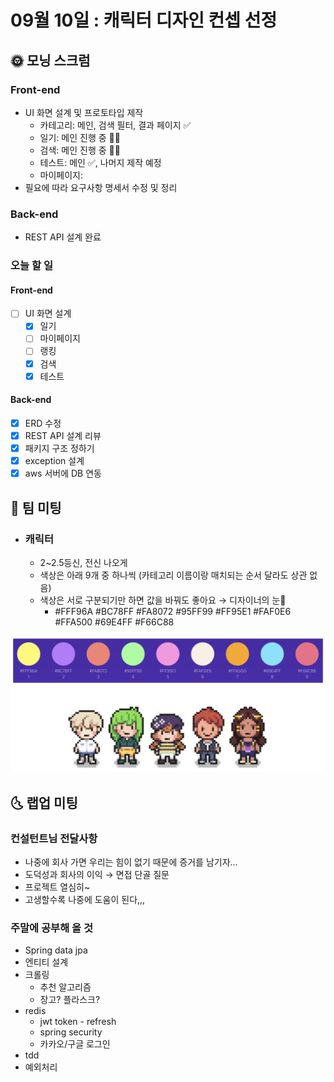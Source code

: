 # 09월 10일 : 캐릭터 디자인 컨셉 선정

## 🌞 모닝 스크럼

### Front-end

- UI 화면 설계 및 프로토타입 제작
  - 카테고리: 메인, 검색 필터, 결과 페이지 ✅
  - 일기: 메인 진행 중 🏃‍♀️
  - 검색: 메인 진행 중 🏃‍♀️
  - 테스트: 메인 ✅, 나머지 제작 예정
  - 마이페이지:
- 필요에 따라 요구사항 명세서 수정 및 정리

### Back-end

- REST API 설계 완료


### 오늘 할 일

#### Front-end

- [ ]  UI 화면 설계
    - [x]  일기
    - [ ]  마이페이지
    - [ ]  랭킹
    - [x]  검색
    - [x]  테스트

#### Back-end

- [x] ERD 수정
- [x]  REST API 설계 리뷰
- [x]  패키지 구조 정하기
- [x]  exception 설계
- [x]  aws 서버에 DB 연동

## 💬 팀 미팅

- ### 캐릭터

  - 2~2.5등신, 전신 나오게
  - 색상은 아래 9개 중 하나씩 (카테고리 이름이랑 매치되는 순서 달라도 상관 없음)
  - 색상은 서로 구분되기만 하면 값을 바꿔도 좋아요 → 디자이너의 눈👀
    - \#FFF96A \#BC78FF \#FA8072 \#95FF99 \#FF95E1 \#FAF0E6 \#FFA500 \#69E4FF \#F66C88
  

![image-20210926125751474-2628674](assets/20210910_%E1%84%92%E1%85%AC%E1%84%8B%E1%85%B4%E1%84%85%E1%85%A9%E1%86%A8/image-20210926125751474-2628674.png)

## 🌜 랩업 미팅

### 컨설턴트님 전달사항

- 나중에 회사 가면 우리는 힘이 없기 때문에 증거를 남기자...
- 도덕성과 회사의 이익 → 면접 단골 질문
- 프로젝트 열심히~
- 고생할수록 나중에 도움이 된다,,,

### 주말에 공부해 올 것

- Spring data jpa
- 엔티티 설계
- 크롤링
  - 추천 알고리즘
  - 장고? 플라스크?
- redis
  - jwt token - refresh
  - spring security
  - 카카오/구글 로그인
- tdd
- 예외처리
